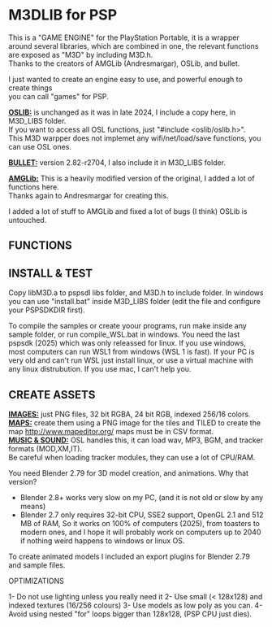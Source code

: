 # M3DLIB for PSP  
  
This is a "GAME ENGINE" for the PlayStation Portable, it is a wrapper around several libraries,
which are combined in one, the relevant functions are exposed as "M3D" by including M3D.h.  
Thanks to the creators of AMGLib (Andresmargar), OSLib, and bullet.  
  
I just wanted to create an engine easy to use, and powerful enough to create things  
you can call "games" for PSP.  
  
**<ins>OSLIB:</ins>** is unchanged as it was in late 2024, I include a copy here, in M3D_LIBS folder.  
If you want to access all OSL functions, just "#include <oslib/oslib.h>".  
This M3D warpper does not implemet any wifi/net/load/save functions, you can use OSL ones.  
  
**<ins>BULLET:</ins>** version 2.82-r2704, I also include it in M3D_LIBS folder.  
  
**<ins>AMGLib:</ins>** This is a heavily modified version of the original, I added a lot of functions here.  
Thanks again to Andresmargar for creating this.  
  
I added a lot of stuff to AMGLib and fixed a lot of bugs (I think)
OSLib is untouched.  

## FUNCTIONS  
  
  

## INSTALL & TEST
  
Copy libM3D.a to pspsdl libs folder, and M3D.h to include folder.
In windows you can use "install.bat" inside M3D_LIBS folder (edit the file and configure
your PSPSDKDIR first).  
   
To compile the samples or create yoour programs, run make inside any sample folder, 
or run compile_WSL.bat in windows. You need the last pspsdk (2025) which was only releassed 
for linux. If you use windows, most computers can run WSL1 from windows  (WSL 1 is fast). 
If your PC is very old and can't run WSL just install linux, or use a  virtual machine with 
any linux distrubution. If you use mac, I can't help you.  
  
## CREATE ASSETS

**<ins>IMAGES:</ins>** just PNG files, 32 bit RGBA, 24 bit RGB, indexed 256/16 colors.  
**<ins>MAPS:</ins>** create them using a PNG image for the tiles and TILED to create the map http://www.mapeditor.org/
maps must be in CSV format.  
**<ins>MUSIC & SOUND:</ins>** OSL handles this, it can load wav, MP3, BGM, and tracker formats (MOD,XM,IT).  
Be careful when loading tracker modules, they can use a lot of CPU/RAM.  

You need Blender 2.79 for 3D model creation, and animations. Why that version? 
- Blender 2.8+ works very slow on my PC, (and it is not old or slow by any means)
- Blender 2.7 only requires 32-bit CPU, SSE2 support, OpenGL 2.1 and 512 MB of RAM,
So it works on 100% of computers (2025), from toasters to modern ones, and I hope
it will probably work on computers up to 2040 if nothing weird happens to windows
or linux OS.

To create animated models I included an export plugins for Blender 2.79 and sample files.


OPTIMIZATIONS

1- Do not use lighting unless you really need it
2- Use small (< 128x128) and indexed textures (16/256 colours)
3- Use models as low poly as you can.
4- Avoid using nested "for" loops bigger than 128x128, (PSP CPU just dies).

